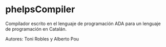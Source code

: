 phelpsCompiler
==============
Compilador escrito en el lenguaje de programación ADA para un lenguaje de programación en Catalán.

Autores: Toni Robles y Alberto Pou
